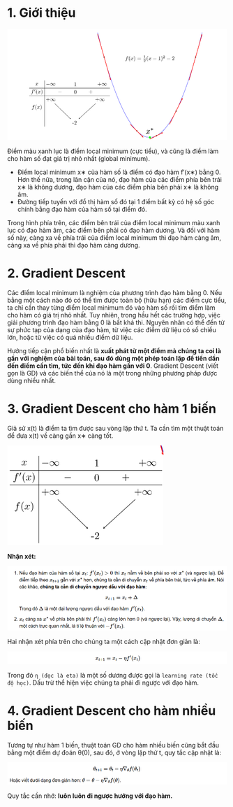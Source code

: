 # 1. Giới thiệu
![](../imgs/19.png)

Điểm màu xanh lục là điểm local minimum (cực tiểu), và cũng là điểm làm cho hàm số đạt giá trị nhỏ nhất (global minimum). 

- Điểm local minimum x∗ của hàm số là điểm có đạo hàm f′(x∗) bằng 0. Hơn thế nữa, trong lân cận của nó, đạo hàm của các điểm phía bên trái x∗ là không dương, đạo hàm của các điểm phía bên phải x∗ là không âm.
- Đường tiếp tuyến với đồ thị hàm số đó tại 1 điểm bất kỳ có hệ số góc chính bằng đạo hàm của hàm số tại điểm đó.

Trong hình phía trên, các điểm bên trái của điểm local minimum màu xanh lục có đạo hàm âm, các điểm bên phải có đạo hàm dương. Và đối với hàm số này, càng xa về phía trái của điểm local minimum thì đạo hàm càng âm, càng xa về phía phải thì đạo hàm càng dương.

# 2. Gradient Descent
Các điểm local minimum là nghiệm của phương trình đạo hàm bằng 0. Nếu bằng một cách nào đó có thể tìm được toàn bộ (hữu hạn) các điểm cực tiểu, ta chỉ cần thay từng điểm local minimum đó vào hàm số rồi tìm điểm làm cho hàm có giá trị nhỏ nhất. Tuy nhiên, trong hầu hết các trường hợp, việc giải phương trình đạo hàm bằng 0 là bất khả thi. Nguyên nhân có thể đến từ sự phức tạp của dạng của đạo hàm, từ việc các điểm dữ liệu có số chiều lớn, hoặc từ việc có quá nhiều điểm dữ liệu.

Hướng tiếp cận phổ biến nhất là **xuất phát từ một điểm mà chúng ta coi là gần với nghiệm của bài toán, sau đó dùng một phép toán lặp để tiến dần đến điểm cần tìm, tức đến khi đạo hàm gần với 0**. Gradient Descent (viết gọn là GD) và các biến thể của nó là một trong những phương pháp được dùng nhiều nhất.

# 3. Gradient Descent cho hàm 1 biến
Giả sử x(t) là điểm ta tìm được sau vòng lặp thứ t. Ta cần tìm một thuật toán để đưa x(t) về càng gần x∗ càng tốt.

![](../imgs/50.png)

**Nhận xét:**

![](../imgs/51.png)

Hai nhận xét phía trên cho chúng ta một cách cập nhật đơn giản là:

![](../imgs/52.png)

Trong đó `η (đọc là eta)` là một số dương được gọi là `learning rate (tốc độ học)`. Dấu trừ thể hiện việc chúng ta phải đi ngược với đạo hàm.
# 4. Gradient Descent cho hàm nhiều biến
Tương tự như hàm 1 biến, thuật toán GD cho hàm nhiều biến cũng bắt đầu bằng một điểm dự đoán θ(0), sau đó, ở vòng lặp thứ t, quy tắc cập nhật là:

![](../imgs/53.png)

Quy tắc cần nhớ: **luôn luôn đi ngược hướng với đạo hàm.**